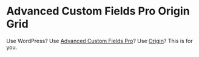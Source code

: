 # Advanced Custom Fields Pro Origin Grid
Use WordPress? Use [Advanced Custom Fields Pro](https://www.advancedcustomfields.com/pro/)? Use [Origin](https://github.com/davejfox/Origin-WordPress-Theme)? This is for you.